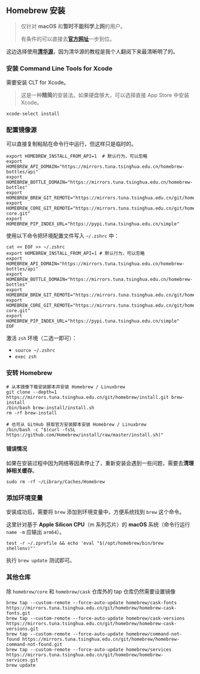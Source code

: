 ## Homebrew 安装

> 仅针对 **macOS** 和**暂时不能科学上网**的用户。
>
> 有条件的可以直接去[**官方网址**](https://brew.sh/zh-cn/)一步到位。

这边选择使用[**清华源**](https://mirrors.tuna.tsinghua.edu.cn/help/homebrew/)，因为清华源的教程是我个人翻阅下来最清晰明了的。

### 安装 Command Line Tools for Xcode

需要安装 CLT for Xcode。

> 这是一种**精简**的安装法。如果硬盘够大，可以选择直接 App Store 中安装 Xcode。

```shell
xcode-select install
```

### 配置镜像源

可以直接复制粘贴在命令行中运行，但这样只是临时的。

```shell
export HOMEBREW_INSTALL_FROM_API=1  # 默认行为，可以忽略
export HOMEBREW_API_DOMAIN="https://mirrors.tuna.tsinghua.edu.cn/homebrew-bottles/api"
export HOMEBREW_BOTTLE_DOMAIN="https://mirrors.tuna.tsinghua.edu.cn/homebrew-bottles"
export HOMEBREW_BREW_GIT_REMOTE="https://mirrors.tuna.tsinghua.edu.cn/git/homebrew/brew.git"
export HOMEBREW_CORE_GIT_REMOTE="https://mirrors.tuna.tsinghua.edu.cn/git/homebrew/homebrew-core.git"
export HOMEBREW_PIP_INDEX_URL="https://pypi.tuna.tsinghua.edu.cn/simple"
```

使用以下命令把环境配置文件写入 `~/.zshrc` 中：

```shell
cat << EOF >> ~/.zshrc
export HOMEBREW_INSTALL_FROM_API=1 # 默认行为，可以忽略
export HOMEBREW_API_DOMAIN="https://mirrors.tuna.tsinghua.edu.cn/homebrew-bottles/api"
export HOMEBREW_BOTTLE_DOMAIN="https://mirrors.tuna.tsinghua.edu.cn/homebrew-bottles"
export HOMEBREW_BREW_GIT_REMOTE="https://mirrors.tuna.tsinghua.edu.cn/git/homebrew/brew.git"
export HOMEBREW_CORE_GIT_REMOTE="https://mirrors.tuna.tsinghua.edu.cn/git/homebrew/homebrew-core.git"
export HOMEBREW_PIP_INDEX_URL="https://pypi.tuna.tsinghua.edu.cn/simple"
EOF
```

激活 `zsh` 环境（二选一即可）：

- `source ~/.zshrc` 
- `exec zsh` 

### 安转 Homebrew

```shell
# 从本镜像下载安装脚本并安装 Homebrew / Linuxbrew
git clone --depth=1 https://mirrors.tuna.tsinghua.edu.cn/git/homebrew/install.git brew-install
/bin/bash brew-install/install.sh
rm -rf brew-install

# 也可从 GitHub 获取官方安装脚本安装 Homebrew / Linuxbrew
/bin/bash -c "$(curl -fsSL https://github.com/Homebrew/install/raw/master/install.sh)"
```

#### 错误情况

如果在安装过程中因为网络等因素停止了，重新安装会遇到一些问题，需要去**清理掉相关缓存**。

```shell
sudo rm -rf ~/Library/Caches/Homebrew
```

### 添加环境变量

安装成功后，需要将 `brew` 添加到环境变量中，方便系统找到 `brew` 这个命令。

这里针对基于 **Apple Silicon CPU**（m 系列芯片）的 **macOS** 系统（命令行运行 `name -m` 应输出 `arm64`）。

```shell
test -r ~/.zprofile && echo 'eval "$(/opt/homebrew/bin/brew shellenv)"'
```

执行 `brew update` 测试即可。

### 其他仓库

除 `homebrew/core` 和 `homebrew/cask` 仓库外的 tap 仓库仍然需要设置镜像

```shell
brew tap --custom-remote --force-auto-update homebrew/cask-fonts https://mirrors.tuna.tsinghua.edu.cn/git/homebrew/homebrew-cask-fonts.git
brew tap --custom-remote --force-auto-update homebrew/cask-versions https://mirrors.tuna.tsinghua.edu.cn/git/homebrew/homebrew-cask-versions.git
brew tap --custom-remote --force-auto-update homebrew/command-not-found https://mirrors.tuna.tsinghua.edu.cn/git/homebrew/homebrew-command-not-found.git
brew tap --custom-remote --force-auto-update homebrew/services https://mirrors.tuna.tsinghua.edu.cn/git/homebrew/homebrew-services.git
brew update
```

